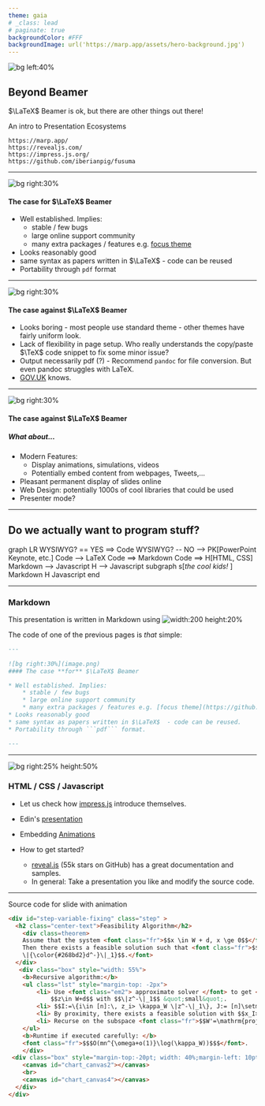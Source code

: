 ```yaml
---
theme: gaia 
# _class: lead
# paginate: true
backgroundColor: #FFF
backgroundImage: url('https://marp.app/assets/hero-background.jpg')
---
```


![bg left:40%](https://images.unsplash.com/photo-1472437774355-71ab6752b434?ixlib=rb-1.2.1&ixid=MXwxMjA3fDB8MHxwaG90by1wYWdlfHx8fGVufDB8fHw%3D&auto=format&fit=crop&w=1567&q=80)

## Beyond Beamer

$\LaTeX$ Beamer is ok, but there are other things out there! 

An intro to Presentation Ecosystems

```
https://marp.app/
https://revealjs.com/
https://impress.js.org/
https://github.com/iberianpig/fusuma
```

---
 
 ![bg right:30%](https://images.unsplash.com/photo-1609348954993-bc615fa8694f?ixid=MXwxMjA3fDB8MHxwaG90by1wYWdlfHx8fGVufDB8fHw%3D&ixlib=rb-1.2.1&auto=format&fit=crop&w=668&q=80)

<!-- _class: lead -->
#### The case **for** $\LaTeX$ Beamer

* Well established. Implies: 
	* stable / few bugs 
	* large online support community
	* many extra packages / features e.g. [focus theme](https://github.com/elauksap/focus-beamertheme)
* Looks reasonably good
* same syntax as papers written in $\LaTeX$  - code can be reused
* Portability through ```pdf``` format
---

 ![bg right:30%](https://images.unsplash.com/photo-1531913223931-b0d3198229ee?ixid=MXwxMjA3fDB8MHxzZWFyY2h8MjB8fHVuaGFwcHl8ZW58MHx8MHw%3D&ixlib=rb-1.2.1&auto=format&fit=crop&w=400&q=60)

<!-- _class: lead -->
#### The case **against** $\LaTeX$ Beamer 


* Looks boring - most people use standard theme - other themes have fairly uniform look. 
* Lack of flexibility in page setup. Who really understands the copy/paste $\TeX$ code snippet to fix some minor issue?
* Output necessarily pdf (?) - Recommend  ```pandoc```  for file conversion. But even pandoc struggles with LaTeX.
* [GOV.UK](https://gds.blog.gov.uk/2018/07/16/why-gov-uk-content-should-be-published-in-html-and-not-pdf/) knows.
---

<!-- This is a presenter note for this page. -->
<!-- This is all the cool stuff that I want to mention but is not on the slide -->

 ![bg right:30%](https://images.unsplash.com/photo-1485115905815-74a5c9fda2f5?ixid=MXwxMjA3fDB8MHxwaG90by1wYWdlfHx8fGVufDB8fHw%3D&ixlib=rb-1.2.1&auto=format&fit=crop&w=722&q=80)


<!-- _class: lead -->
#### The case **against** $\LaTeX$ Beamer 

##### *What about...*
* Modern Features:
	* Display animations, simulations, videos
	* Potentially embed content from webpages, Tweets,...
* Pleasant permanent display of slides online 
* Web Design: potentially 1000s of cool libraries that could be used 
* Presenter mode?

---

<!-- _class: lead -->
## Do we actually want to program stuff?

<div class="mermaid">
graph LR
 WYSIWYG? == YES ==> Code
 WYSIWYG? -- NO --> PK[PowerPoint <br> Keynote, etc.]
 Code --> LaTeX
 Code ==> Markdown
 Code ==> H[HTML, CSS]
 Markdown --> Javascript
 H --> Javascript
 subgraph s[<i>the cool kids! </i>]
    Markdown
    H
    Javascript
 end
</div>

---

<!-- _class: lead -->
### Markdown
This presentation is written in Markdown using ![width:200 height:20%](https://marp.app/assets/marp.svg)

The code of one of the previous pages is _that_ simple:
```md
---
 
![bg right:30%](image.png)
#### The case **for** $\LaTeX$ Beamer

* Well established. Implies: 
	* stable / few bugs 
	* large online support community
	* many extra packages / features e.g. [focus theme](https://github.com/elauksap/focus-beamertheme)
* Looks reasonably good
* same syntax as papers written in $\LaTeX$  - code can be reused.
* Portability through ```pdf``` format.

---
```

---

![bg right:25% height:50%](https://upload.wikimedia.org/wikipedia/commons/thumb/6/61/HTML5_logo_and_wordmark.svg/1280px-HTML5_logo_and_wordmark.svg.png)
<!-- _class: lead -->
### HTML / CSS / Javascript

 - Let us check how [impress.js](https://impress.js.org/) introduce themselves.
 - Edin's [presentation](https://zhero9.github.io/slides/NSW/indexE-lse.html#/step-startPage)
 - Embedding [Animations](https://bentonatura.github.io/slides_blackbox/blackbox-focs-short.html#/step-variable-fixing) 

- How to get started?
  * [reveal.js](https://revealjs.com/) (55k stars on GitHub) has a great documentation and samples.
  * In general: Take a presentation you like and modify the source code.
---

<!-- _class: lead -->
Source code for slide with animation

```html
<div id="step-variable-fixing" class="step" >
  <h2 class="center-text">Feasibility Algorithm</h2>
    <div class=theorem>
    Assume that the system <font class="fr">$$x \in W + d, x \ge 0$$</font>  is feasible. 
    Then there exists a feasible solution such that <font class="fr">$${\color{#FF6384} \|x - d\|_\infty } \le {\color{#FF9F40} \kappa_W 
    \|{\color{#268bd2}d^-}\|_1}$$.</font>
  </div>
   <div class="box" style="width: 55%">
    <b>Recursive algorithm:</b> 
    <ul class="lst" style="margin-top: -2px">
    	<li> Use <font class="em2"> approximate solver </font> to get <font class="fr">near feasible</font><br>
    		$$z\in W+d$$ with $$\|z^-\|_1$$ &quot;small&quot;.
    	<li> $$I:=\{i\in [n]:\, z_i> \kappa_W \|z^-\|_1\}, J:= [n]\setminus I$$.
    	<li> By proximity, there exists a feasible solution with $$x_I>0$$.
    	<li> Recurse on the subspace <font class="fr">$$W'=\mathrm{proj}_J(W)$$</font> with $$d'=d_J$$.
    </ul>
    <b>Runtime if executed carefully: </b> 
    <font class="fr">$$$O(mn^{\omega+o(1)}\log(\kappa_W))$$$</font>.
    </div>
 <div class="box" style="margin-top:-20pt; width: 40%;margin-left: 10pt;">
    <canvas id="chart_canvas2"></canvas>
    <br>
    <canvas id="chart_canvas4"></canvas>
  </div>
</div>
```

<!-- mermaid.js -->
<script src="https://unpkg.com/mermaid@8.1.0/dist/mermaid.min.js"></script>
<script>mermaid.initialize({startOnLoad:true});</script>
